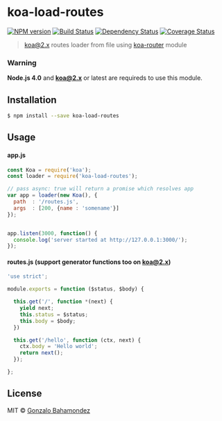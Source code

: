# koa-load-routes
[![NPM version][npm-image]][npm-url] [![Build Status][travis-image]][travis-url] [![Dependency Status][daviddm-image]][daviddm-url] [![Coverage Status](https://coveralls.io/repos/github/gbahamondez/koa-load-routes/badge.svg?branch=master)](https://coveralls.io/github/gbahamondez/koa-load-routes?branch=master)
> [koa@2.x](https://github.com/koajs/koa/tree/v2.x) routes loader from file using [koa-router](https://github.com/alexmingoia/koa-router) module

### Warning
**Node.js 4.0** and **koa@2.x** or latest are requireds  to use this module.


## Installation

```sh
$ npm install --save koa-load-routes
```

## Usage

#### app.js
```js
const Koa = require('koa');
const loader = require('koa-load-routes');

// pass async: true will return a promise which resolves app
var app = loader(new Koa(), {
  path  : '/routes.js',
  args  : [200, {name : 'somename'}]
});


app.listen(3000, function() {
  console.log('server started at http://127.0.0.1:3000/');
});

```

#### routes.js (support generator functions too on koa@2.x)
```js
'use strict';

module.exports = function ($status, $body) {

  this.get('/', function *(next) {
    yield next;
    this.status = $status;
    this.body = $body;
  })

  this.get('/hello', function (ctx, next) {
    ctx.body = 'Hello world';
    return next();
  });

};
```

## License

MIT © [Gonzalo Bahamondez](https://github.com/gbahamondez/)


[npm-image]: https://badge.fury.io/js/koa-load-routes.svg
[npm-url]: https://npmjs.org/package/koa-load-routes
[travis-image]: https://travis-ci.org/gbahamondez/koa-load-routes.svg?branch=master
[travis-url]: https://travis-ci.org/gbahamondez/koa-load-routes
[daviddm-image]: https://david-dm.org/gbahamondez/koa-load-routes.svg?theme=shields.io
[daviddm-url]: https://david-dm.org/gbahamondez/koa-load-routes